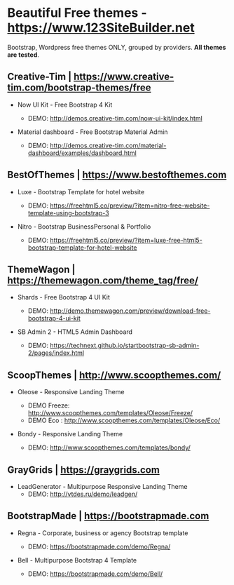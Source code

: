 # Beautiful Free themes - https://www.123SiteBuilder.net 
Bootstrap, Wordpress free themes ONLY, grouped by providers. **All themes are tested**.  

## 
## Creative-Tim | https://www.creative-tim.com/bootstrap-themes/free

* Now UI Kit - Free Bootstrap 4 Kit
    * DEMO: http://demos.creative-tim.com/now-ui-kit/index.html

* Material dashboard - Free Bootstrap Material Admin
    * DEMO: http://demos.creative-tim.com/material-dashboard/examples/dashboard.html

## BestOfThemes | https://www.bestofthemes.com

* Luxe - Bootstrap Template for hotel website
    * DEMO: https://freehtml5.co/preview/?item=nitro-free-website-template-using-bootstrap-3

* Nitro - Bootstrap BusinessPersonal & Portfolio
    * DEMO: https://freehtml5.co/preview/?item=luxe-free-html5-bootstrap-template-for-hotel-website
    
## ThemeWagon | https://themewagon.com/theme_tag/free/

* Shards - Free Bootstrap 4 UI Kit
    * DEMO: http://demo.themewagon.com/preview/download-free-bootstrap-4-ui-kit

* SB Admin 2 - HTML5 Admin Dashboard
    * DEMO: https://technext.github.io/startbootstrap-sb-admin-2/pages/index.html

## ScoopThemes | http://www.scoopthemes.com/

* Oleose - Responsive Landing Theme
    * DEMO Freeze: http://www.scoopthemes.com/templates/Oleose/Freeze/
    * DEMO Eco   : http://www.scoopthemes.com/templates/Oleose/Eco/

* Bondy - Responsive Landing Theme
    * DEMO: http://www.scoopthemes.com/templates/bondy/

## GrayGrids | https://graygrids.com

* LeadGenerator - Multipurpose Responsive Landing Theme
    * DEMO: http://vtdes.ru/demo/leadgen/

## BootstrapMade | https://bootstrapmade.com

* Regna - Corporate, business or agency Bootstrap template
    * DEMO: https://bootstrapmade.com/demo/Regna/

* Bell - Multipurpose Bootstrap 4 Template
    * DEMO: https://bootstrapmade.com/demo/Bell/

        



